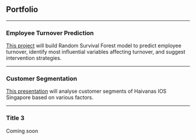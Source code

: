 ## Portfolio

---

### Employee Turnover Prediction

[This project](https://github.com/ShuuheiAlb/shuuheialb.github.io/blob/main/projects/employee-turnover/prediction.ipynb) will build Random Survival Forest model to predict employee turnover, identify most influential variables affecting turnover, and suggest intervention strategies.

---

### Customer Segmentation

[This presentation](https://public.tableau.com/app/profile/edwin.s8490/viz/CustomerSegmentationfromHavaianasPOSReceipts/Report) will analyse customer segments of Haivanas IOS Singapore based on various factors.

---

### Title 3

Coming soon
